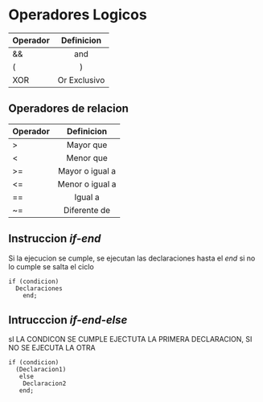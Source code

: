 # Operadores Logicos 


| Operador      |  Definicion   |
| ------------- |:-------------:| 
| &&            | and           |
|     (|)       | (or)          |
| XOR           | Or Exclusivo  |

##  Operadores de relacion

| Operador      |  Definicion   |
| ------------- |:-------------:| 
| >             | Mayor que     |
| <             | Menor que     |
| >=            | Mayor o igual a  |
| <=            | Menor o igual a  |
| ==            | Igual a       |
| ~=            | Diferente de |

## Instruccion _if-end_

   Si la ejecucion se cumple, se ejecutan las declaraciones hasta el *end* 
   si no lo cumple se salta el ciclo 
   
   
    if (condicion)
      Declaraciones 
        end;
## Intrucccion _if-end-else_ 
sI LA CONDICON SE CUMPLE EJECTUTA LA PRIMERA DECLARACION, SI NO SE EJECUTA LA OTRA 
        
    if (condicion)
      (Declaracion1)
       else
        Declaracion2
       end;
